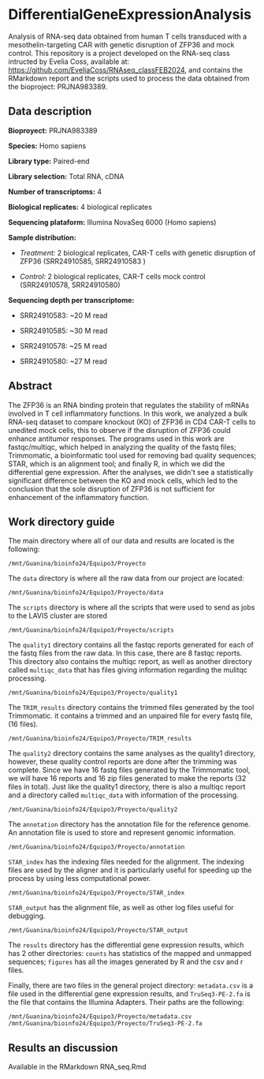 # DifferentialGeneExpressionAnalysis
Analysis of RNA-seq data obtained from human T cells transduced with a mesothelin-targeting CAR with genetic disruption of ZFP36 and mock control. This repository is a project developed on the RNA-seq class intructed by Evelia Coss, available at: https://github.com/EveliaCoss/RNAseq_classFEB2024, and contains the RMarkdown report and the scripts used to process the data obtained from the bioproject: PRJNA983389. 
## Data description 
**Bioproyect:** PRJNA983389

**Species:** Homo sapiens

**Library type:** Paired-end

**Library selection:** Total RNA, cDNA

**Number of transcriptoms:** 4 

**Biological replicates:** 4 biological replicates 

**Sequencing plataform:** Illumina NovaSeq 6000 (Homo sapiens)

**Sample distribution:** 

- *Treatment:* 2 biological replicates, CAR-T cells with genetic disruption of ZFP36 (SRR24910585, SRR24910583 )

- *Control:* 2 biological replicates, CAR-T cells mock control (SRR24910578, SRR24910580)

**Sequencing depth per transcriptome:**

- SRR24910583: ~20 M read

- SRR24910585: ~30 M read

- SRR24910578: ~25 M read

- SRR24910580: ~27 M read

## Abstract
The ZFP36 is an RNA binding protein that regulates the stability of mRNAs involved in T cell inflammatory functions. In this work, we analyzed a bulk RNA-seq dataset to compare knockout (KO) of ZFP36 in CD4 CAR-T cells to unedited mock cells, this to observe if the disruption of ZFP36 could enhance antitumor responses. The programs used in this work are fastqc/multiqc, which helped in analyzing the quality of the fastq files; Trimmomatic, a bioinformatic tool used for removing bad quality sequences; STAR, which is an alignment tool; and finally R, in which we did the differential gene expression. After the analyses, we didn't see a statistically significant difference between the KO and mock cells, which led to the conclusion that the sole disruption of ZFP36 is not sufficient for enhancement of the inflammatory function.

## Work directory guide
The main directory where all of our data and results are located is the following:

```
/mnt/Guanina/bioinfo24/Equipo3/Proyecto
```
 
The ```data``` directory is where all the raw data from our project are located:

```
/mnt/Guanina/bioinfo24/Equipo3/Proyecto/data
```
The ```scripts``` directory is where all the scripts that were used to send as jobs to the LAVIS cluster are stored

```
/mnt/Guanina/bioinfo24/Equipo3/Proyecto/scripts
```
 
The ```quality1``` directory contains all the fastqc reports generated for each of the fastq files from the raw data. In this case, there are 8 fastqc reports. This directory also contains the multiqc report, as well as another directory called ```multiqc_data``` that has files giving information regarding the mulitqc processing.

```
/mnt/Guanina/bioinfo24/Equipo3/Proyecto/quality1
```

The ```TRIM_results``` directory contains the trimmed files generated by the tool Trimmomatic. it contains a trimmed and an unpaired file for every fastq file, (16 files).

```
/mnt/Guanina/bioinfo24/Equipo3/Proyecto/TRIM_results
```

The ```quality2``` directory contains the same analyses as the quality1 directory, however, these quality control reports are done after the trimming was complete. Since we have 16 fastq files generated by the Trimmomatic tool, we will have 16 reports and 16 zip files generated to make the reports (32 files in total). Just like the quality1 directory, there is also a multiqc report and a directory called ```multiqc_data``` with information of the processing.

```
/mnt/Guanina/bioinfo24/Equipo3/Proyecto/quality2
```
The ```annotation``` directory has the annotation file for the reference genome. An annotation file is used to store and represent genomic information.

```
/mnt/Guanina/bioinfo24/Equipo3/Proyecto/annotation
```
```STAR_index``` has the indexing files needed for the alignment. The indexing files are used by the aligner and it is particularly useful for speeding up the process by using less computational power.
```
/mnt/Guanina/bioinfo24/Equipo3/Proyecto/STAR_index
```
```STAR_output``` has the alignment file, as well as other log files useful for debugging.
```
/mnt/Guanina/bioinfo24/Equipo3/Proyecto/STAR_output
```
The ```results``` directory has the differential gene expression results, which has 2 other directories: ```counts``` has statistics of the mapped and unmapped sequences; ```figures``` has all the images generated by R and the csv and r files.

Finally, there are two files in the general project directory: ```metadata.csv``` is a file used in the differential gene expression results, and ```TruSeq3-PE-2.fa``` is the file that contains the Illumina Adapters. Their paths are the following:
```
/mnt/Guanina/bioinfo24/Equipo3/Proyecto/metadata.csv
/mnt/Guanina/bioinfo24/Equipo3/Proyecto/TruSeq3-PE-2.fa
```
## Results an discussion
Available in the RMarkdown RNA_seq.Rmd

